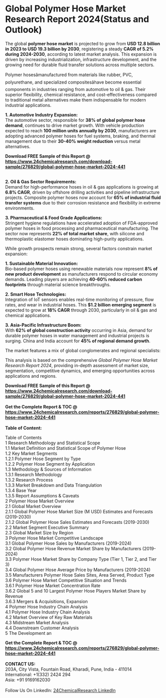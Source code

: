 <h1>Global Polymer Hose Market Research Report 2024(Status and Outlook)</h1><p>The global <strong>polymer hose market</strong> is projected to grow from <strong>USD 12.8 billion in 2023 to USD 19.3 billion by 2030</strong>, registering a steady <strong>CAGR of 5.2% during 2024-2030</strong>, according to latest market analysis. This expansion is driven by increasing industrialization, infrastructure development, and the growing need for durable fluid transfer solutions across multiple sectors.</p><p>Polymer hosesâmanufactured from materials like rubber, PVC, polyurethane, and specialized compositesâhave become essential components in industries ranging from automotive to oil &amp; gas. Their superior flexibility, chemical resistance, and cost-effectiveness compared to traditional metal alternatives make them indispensable for modern industrial applications.</p><p><strong>1. Automotive Industry Expansion:</strong><br>
The automotive sector, responsible for <strong>38% of global polymer hose demand</strong>, continues to drive market growth. With vehicle production expected to reach <strong>100 million units annually by 2030</strong>, manufacturers are adopting advanced polymer hoses for fuel systems, braking, and thermal management due to their <strong>30-40% weight reduction</strong> versus metal alternatives.</p><div><b>Download FREE Sample of this Report @ 
            <a href="https://www.24chemicalresearch.com/download-sample/276829/global-polymer-hose-market-2024-441">
            https://www.24chemicalresearch.com/download-sample/276829/global-polymer-hose-market-2024-441</a></b></div><br><p><strong>2. Oil &amp; Gas Sector Requirements:</strong><br>
Demand for high-performance hoses in oil &amp; gas applications is growing at <strong>6.8% CAGR</strong>, driven by offshore drilling activities and pipeline infrastructure projects. Composite polymer hoses now account for <strong>65% of industrial fluid transfer systems</strong> due to their corrosion resistance and flexibility in extreme environments.</p><p><strong>3. Pharmaceutical &amp; Food Grade Applications:</strong><br>
Stringent hygiene regulations have accelerated adoption of FDA-approved polymer hoses in food processing and pharmaceutical manufacturing. The sector now represents <strong>22% of total market share</strong>, with silicone and thermoplastic elastomer hoses dominating high-purity applications.</p><p>While growth prospects remain strong, several factors constrain market expansion:</p><p><strong>1. Sustainable Material Innovation:</strong><br>
Bio-based polymer hoses using renewable materials now represent <strong>8% of new product development</strong> as manufacturers respond to circular economy demands. Leading players are achieving <strong>40-60% reduced carbon footprints</strong> through material science breakthroughs.</p><p><strong>2. Smart Hose Technologies:</strong><br>
Integration of IoT sensors enables real-time monitoring of pressure, flow rates, and wear in industrial hoses. This <strong>$1.2 billion emerging segment</strong> is expected to grow at <strong>18% CAGR</strong> through 2030, particularly in oil &amp; gas and chemical applications.</p><p><strong>3. Asia-Pacific Infrastructure Boom:</strong><br>
With <strong>62% of global construction activity</strong> occurring in Asia, demand for durable polymer hoses in water management and industrial projects is surging. China and India account for <strong>45% of regional demand growth</strong>.</p><p>The market features a mix of global conglomerates and regional specialists:</p><p>This analysis is based on the comprehensive <em>Global Polymer Hose Market Research Report 2024</em>, providing in-depth assessment of market size, segmentation, competitive dynamics, and emerging opportunities across applications and regions.</p><div><b>Download FREE Sample of this Report @ 
            <a href="https://www.24chemicalresearch.com/download-sample/276829/global-polymer-hose-market-2024-441">
            https://www.24chemicalresearch.com/download-sample/276829/global-polymer-hose-market-2024-441</a></b></div><br><div><b>Get the Complete Report & TOC @ 
            <a href="https://www.24chemicalresearch.com/reports/276829/global-polymer-hose-market-2024-441">
            https://www.24chemicalresearch.com/reports/276829/global-polymer-hose-market-2024-441</a></b></div><br>
            <b>Table of Content:</b><p>Table of Contents<br />
1 Research Methodology and Statistical Scope<br />
1.1 Market Definition and Statistical Scope of Polymer Hose<br />
1.2 Key Market Segments<br />
1.2.1 Polymer Hose Segment by Type<br />
1.2.2 Polymer Hose Segment by Application<br />
1.3 Methodology & Sources of Information<br />
1.3.1 Research Methodology<br />
1.3.2 Research Process<br />
1.3.3 Market Breakdown and Data Triangulation<br />
1.3.4 Base Year<br />
1.3.5 Report Assumptions & Caveats<br />
2 Polymer Hose Market Overview<br />
2.1 Global Market Overview<br />
2.1.1 Global Polymer Hose Market Size (M USD) Estimates and Forecasts (2019-2030)<br />
2.1.2 Global Polymer Hose Sales Estimates and Forecasts (2019-2030)<br />
2.2 Market Segment Executive Summary<br />
2.3 Global Market Size by Region<br />
3 Polymer Hose Market Competitive Landscape<br />
3.1 Global Polymer Hose Sales by Manufacturers (2019-2024)<br />
3.2 Global Polymer Hose Revenue Market Share by Manufacturers (2019-2024)<br />
3.3 Polymer Hose Market Share by Company Type (Tier 1, Tier 2, and Tier 3)<br />
3.4 Global Polymer Hose Average Price by Manufacturers (2019-2024)<br />
3.5 Manufacturers Polymer Hose Sales Sites, Area Served, Product Type<br />
3.6 Polymer Hose Market Competitive Situation and Trends<br />
3.6.1 Polymer Hose Market Concentration Rate<br />
3.6.2 Global 5 and 10 Largest Polymer Hose Players Market Share by Revenue<br />
3.6.3 Mergers & Acquisitions, Expansion<br />
4 Polymer Hose Industry Chain Analysis<br />
4.1 Polymer Hose Industry Chain Analysis<br />
4.2 Market Overview of Key Raw Materials<br />
4.3 Midstream Market Analysis<br />
4.4 Downstream Customer Analysis<br />
5 The Development an</p><div><b>Get the Complete Report & TOC @ 
            <a href="https://www.24chemicalresearch.com/reports/276829/global-polymer-hose-market-2024-441">
            https://www.24chemicalresearch.com/reports/276829/global-polymer-hose-market-2024-441</a></b></div><br><b>CONTACT US:</b><br>
            203A, City Vista, Fountain Road, Kharadi, Pune, India - 411014<br>
            International: +1(332) 2424 294<br>
            Asia: +91 9169162030 <br><br>
            Follow Us On LinkedIn: <a href="https://www.linkedin.com/company/24chemicalresearch/">24ChemicalResearch LinkedIn</a>